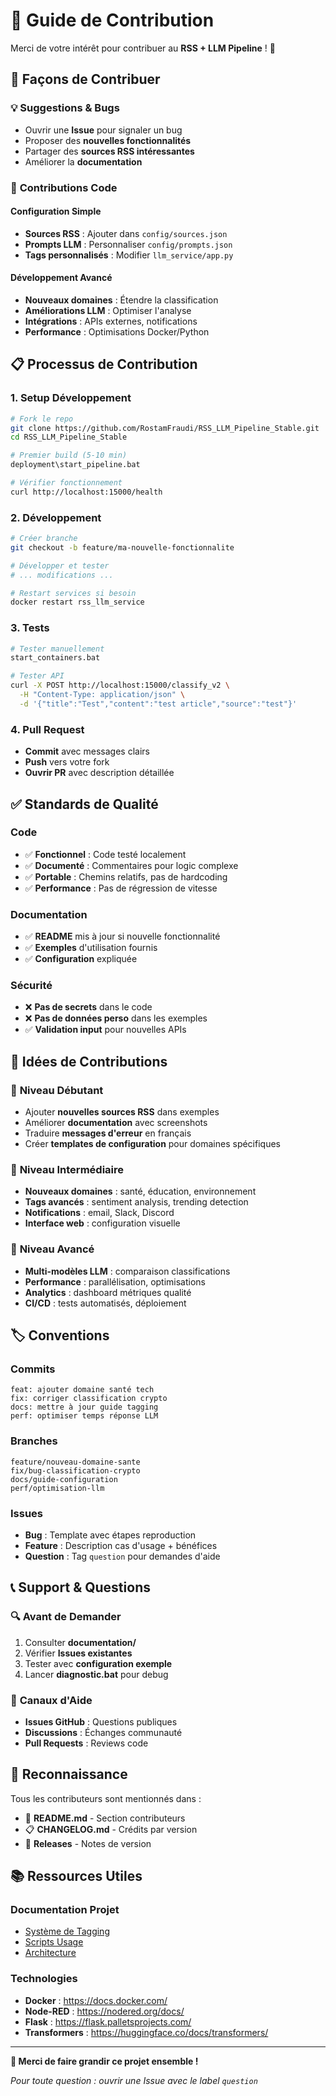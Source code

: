 # 🤝 Guide de Contribution

Merci de votre intérêt pour contribuer au **RSS + LLM Pipeline** ! 🎉

## 🚀 Façons de Contribuer

### 💡 **Suggestions & Bugs**
- Ouvrir une **Issue** pour signaler un bug
- Proposer des **nouvelles fonctionnalités**
- Partager des **sources RSS intéressantes**
- Améliorer la **documentation**

### 🔧 **Contributions Code**

#### **Configuration Simple**
- **Sources RSS** : Ajouter dans `config/sources.json`
- **Prompts LLM** : Personnaliser `config/prompts.json`
- **Tags personnalisés** : Modifier `llm_service/app.py`

#### **Développement Avancé**
- **Nouveaux domaines** : Étendre la classification
- **Améliorations LLM** : Optimiser l'analyse
- **Intégrations** : APIs externes, notifications
- **Performance** : Optimisations Docker/Python

## 📋 Processus de Contribution

### 1. **Setup Développement**
```bash
# Fork le repo
git clone https://github.com/RostamFraudi/RSS_LLM_Pipeline_Stable.git
cd RSS_LLM_Pipeline_Stable

# Premier build (5-10 min)
deployment\start_pipeline.bat

# Vérifier fonctionnement
curl http://localhost:15000/health
```

### 2. **Développement**
```bash
# Créer branche
git checkout -b feature/ma-nouvelle-fonctionnalite

# Développer et tester
# ... modifications ...

# Restart services si besoin
docker restart rss_llm_service
```

### 3. **Tests**
```bash
# Tester manuellement
start_containers.bat

# Tester API
curl -X POST http://localhost:15000/classify_v2 \
  -H "Content-Type: application/json" \
  -d '{"title":"Test","content":"test article","source":"test"}'
```

### 4. **Pull Request**
- **Commit** avec messages clairs
- **Push** vers votre fork
- **Ouvrir PR** avec description détaillée

## ✅ Standards de Qualité

### **Code**
- ✅ **Fonctionnel** : Code testé localement
- ✅ **Documenté** : Commentaires pour logic complexe
- ✅ **Portable** : Chemins relatifs, pas de hardcoding
- ✅ **Performance** : Pas de régression de vitesse

### **Documentation**
- ✅ **README** mis à jour si nouvelle fonctionnalité
- ✅ **Exemples** d'utilisation fournis
- ✅ **Configuration** expliquée

### **Sécurité**
- ❌ **Pas de secrets** dans le code
- ❌ **Pas de données perso** dans les exemples
- ✅ **Validation input** pour nouvelles APIs

## 🎯 Idées de Contributions

### 🔰 **Niveau Débutant**
- Ajouter **nouvelles sources RSS** dans exemples
- Améliorer **documentation** avec screenshots
- Traduire **messages d'erreur** en français
- Créer **templates de configuration** pour domaines spécifiques

### 🔨 **Niveau Intermédiaire**
- **Nouveaux domaines** : santé, éducation, environnement
- **Tags avancés** : sentiment analysis, trending detection
- **Notifications** : email, Slack, Discord
- **Interface web** : configuration visuelle

### 🚀 **Niveau Avancé**
- **Multi-modèles LLM** : comparaison classifications
- **Performance** : parallélisation, optimisations
- **Analytics** : dashboard métriques qualité
- **CI/CD** : tests automatisés, déploiement

## 🏷️ **Conventions**

### **Commits**
```
feat: ajouter domaine santé tech
fix: corriger classification crypto  
docs: mettre à jour guide tagging
perf: optimiser temps réponse LLM
```

### **Branches**
```
feature/nouveau-domaine-sante
fix/bug-classification-crypto
docs/guide-configuration
perf/optimisation-llm
```

### **Issues**
- **Bug** : Template avec étapes reproduction
- **Feature** : Description cas d'usage + bénéfices
- **Question** : Tag `question` pour demandes d'aide

## 📞 Support & Questions

### 🔍 **Avant de Demander**
1. Consulter **documentation/** 
2. Vérifier **Issues existantes**
3. Tester avec **configuration exemple**
4. Lancer **diagnostic.bat** pour debug

### 💬 **Canaux d'Aide**
- **Issues GitHub** : Questions publiques
- **Discussions** : Échanges communauté  
- **Pull Requests** : Reviews code

## 🌟 **Reconnaissance**

Tous les contributeurs sont mentionnés dans :
- 📄 **README.md** - Section contributeurs
- 📋 **CHANGELOG.md** - Crédits par version
- 🎉 **Releases** - Notes de version

## 📚 **Ressources Utiles**

### **Documentation Projet**
- [Système de Tagging](documentation/TAGGING_SYSTEM.md)
- [Scripts Usage](SCRIPTS_README.md)
- [Architecture](RSS_LLM_Pipeline_Stable/README.md#architecture-portable)

### **Technologies**
- **Docker** : https://docs.docker.com/
- **Node-RED** : https://nodered.org/docs/
- **Flask** : https://flask.palletsprojects.com/
- **Transformers** : https://huggingface.co/docs/transformers/

---

**🎉 Merci de faire grandir ce projet ensemble !**

*Pour toute question : ouvrir une Issue avec le label `question`*
